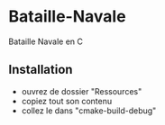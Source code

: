 # Bataille-Navale
Bataille Navale en C 
## Installation
* ouvrez de dossier "Ressources"
* copiez tout son contenu
* collez le dans "cmake-build-debug"
